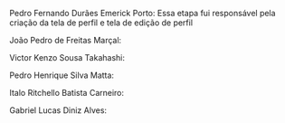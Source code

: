 Pedro Fernando Durães Emerick Porto: Essa etapa fui responsável pela criação da tela de perfil e tela de edição de perfil

João Pedro de Freitas Marçal:

Victor Kenzo Sousa Takahashi:

Pedro Henrique Silva Matta:

Italo Ritchello Batista Carneiro:

Gabriel Lucas Diniz Alves:
